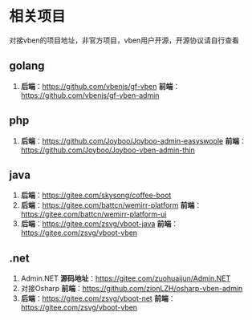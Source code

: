 # 相关项目
对接vben的项目地址，非官方项目，vben用户开源，开源协议请自行查看

## golang
1. **后端**：https://github.com/vbenjs/gf-vben **前端**：https://github.com/vbenjs/gf-vben-admin

## php
1. **后端**：https://github.com/Joyboo/Joyboo-admin-easyswoole **前端**：https://github.com/Joyboo/Joyboo-vben-admin-thin

## java
1. **后端**：https://gitee.com/skysong/coffee-boot
2. **后端**：https://gitee.com/battcn/wemirr-platform **前端**：https://gitee.com/battcn/wemirr-platform-ui
3. **后端**：https://gitee.com/zsvg/vboot-java **前端**：https://gitee.com/zsvg/vboot-vben

## .net
1. Admin.NET  **源码地址**：https://gitee.com/zuohuaijun/Admin.NET
2. 对接Osharp **前端**：https://github.com/zionLZH/osharp-vben-admin 
3. **后端**：https://gitee.com/zsvg/vboot-net **前端**：https://gitee.com/zsvg/vboot-vben
